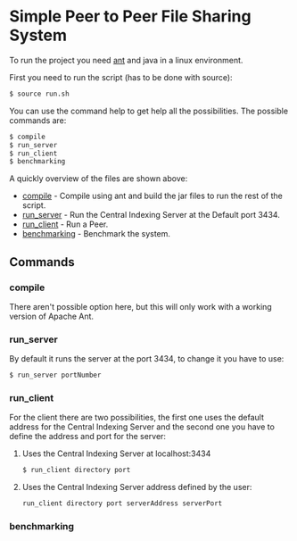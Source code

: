 # Simple Peer to Peer File Sharing System

To run the project you need [ant](https://ant.apache.org/) and java in a linux environment.

First you need to run the script (has to be done with source):

```sh
$ source run.sh
```

You can use the command help to get help all the possibilities. The possible commands are:

```sh
$ compile
$ run_server
$ run_client
$ benchmarking
```

A quickly overview of the files are shown above:

* [compile](https://github.com/gmendonca/simple-p2p-file-sharing#compile) - Compile using ant and build the jar files to run the rest of the script.
* [run_server](https://github.com/gmendonca/simple-p2p-file-sharing#run_server) - Run the Central Indexing Server at the Default port 3434.
* [run_client](https://github.com/gmendonca/simple-p2p-file-sharing#run_client) - Run a Peer.
* [benchmarking](https://github.com/gmendonca/simple-p2p-file-sharing#benchmarking) - Benchmark the system.


## Commands

### compile

There aren't possible option here, but this will only work with a working version of Apache Ant.

### run_server

By default it runs the server at the port 3434, to change it you have to use:

```sh
$ run_server portNumber
```
### run_client

For the client there are two possibilities, the first one uses the default address for the Central Indexing Server and the second one you have to define the address and port for the server:

1. Uses the Central Indexing Server at localhost:3434
    ```sh
    $ run_client directory port
    ```

2. Uses the Central Indexing Server address defined by the user:
    ```sh
    run_client directory port serverAddress serverPort
    ```

### benchmarking
